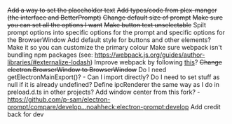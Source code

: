 ~~Add a way to set the placeholder text~~
~~Add types/code from plex-manger (the interface and BetterPrompt)~~
~~Change default size of prompt~~
~~Make sure you can set all the options I want~~
~~Make button text unselectable~~
Spilt prompt options into specific options for the prompt and specific options for the BrowserWindow
Add default style for buttons and other elements?
Make it so you can customize the primary colour
Make sure webpack isn't bundling npm packages (see: https://webpack.js.org/guides/author-libraries/#externalize-lodash)
Improve webpack by following [this](https://webpack.js.org/guides/typescript/)?
~~Change electron.BrowserWindow to BrowserWindow~~
Do I need getElectronMainExport()? - Can I import directly?
Do I need to set stuff as null if it is already undefined?
Define ipcRenderer the same way as I do in preload.d.ts in other projects?
Add window center from this fork? - https://github.com/p-sam/electron-prompt/compare/develop...noahheck:electron-prompt:develop
Add credit back for dev
